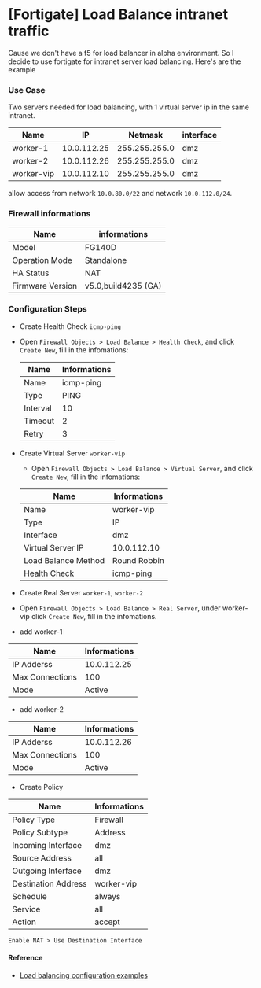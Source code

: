 # [Fortigate] Load Balance intranet traffic

Cause we don't have a f5 for load balancer in alpha environment. So I decide to use fortigate for intranet server load balancing. Here's are the example

### Use Case
Two servers needed for load balancing, with 1 virtual server ip in the same intranet.

| Name       | IP          | Netmask       | interface |
|------------|-------------|---------------|-----------|
| worker-1   | 10.0.112.25 | 255.255.255.0 | dmz       |
| worker-2   | 10.0.112.26 | 255.255.255.0 | dmz       |
| worker-vip | 10.0.112.10 | 255.255.255.0 | dmz       |

allow access from network `10.0.80.0/22` and network `10.0.112.0/24`.

### Firewall informations

| Name            | informations        |
|-----------------|---------------------|
| Model           | FG140D              |
| Operation Mode  | Standalone          |
| HA Status       | NAT                 |
| Firmware Version| v5.0,build4235 (GA) |

### Configuration Steps

- Create Health Check `icmp-ping`
- Open `Firewall Objects > Load Balance > Health Check`, and click `Create New`, fill in the infomations:

  | Name               | Informations |
  |--------------------|--------------|
  | Name               | icmp-ping    |
  | Type               | PING         |
  | Interval           | 10           |
  | Timeout            | 2            |
  | Retry              | 3            |

- Create Virtual Server `worker-vip`
  - Open `Firewall Objects > Load Balance > Virtual Server`, and click `Create New`, fill in the infomations:

  | Name               | Informations        |
  |--------------------|---------------------|
  | Name               | worker-vip          |
  | Type               | IP                  |
  | Interface          | dmz                 |
  | Virtual Server IP  | 10.0.112.10         |
  | Load Balance Method| Round Robbin        |
  | Health Check       | icmp-ping           |

- Create Real Server `worker-1`, `worker-2`
 - Open `Firewall Objects > Load Balance > Real Server`, under worker-vip click `Create New`, fill in the infomations.
  - add worker-1

| Name               | Informations        |
|--------------------|---------------------|
| IP Adderss         | 10.0.112.25         |
| Max Connections    | 100                 |
| Mode               | Active              |

  - add worker-2

| Name               | Informations        |
|--------------------|---------------------|
| IP Adderss         | 10.0.112.26         |
| Max Connections    | 100                 |
| Mode               | Active              |
- Create Policy

| Name               | Informations        |
|--------------------|---------------------|
| Policy Type        | Firewall            |
| Policy Subtype     | Address             |
| Incoming Interface | dmz                 |
| Source Address     | all                 |
| Outgoing Interface | dmz                 |
| Destination Address| worker-vip          |
| Schedule           | always              |
| Service            | all                 |
| Action             | accept              |

`Enable NAT > Use Destination Interface`

#### Reference
- [Load balancing configuration examples](http://help.fortinet.com/fos50hlp/54/Content/FortiOS/fortigate-load-balancing-52/ldb_examples.htm)